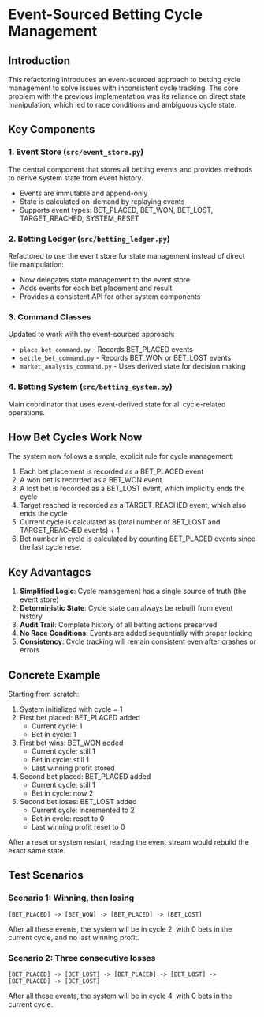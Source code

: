 # Event-Sourced Betting Cycle Management

## Introduction

This refactoring introduces an event-sourced approach to betting cycle management to solve issues with inconsistent cycle tracking. The core problem with the previous implementation was its reliance on direct state manipulation, which led to race conditions and ambiguous cycle state.

## Key Components

### 1. Event Store (`src/event_store.py`)

The central component that stores all betting events and provides methods to derive system state from event history.

- Events are immutable and append-only
- State is calculated on-demand by replaying events
- Supports event types: BET_PLACED, BET_WON, BET_LOST, TARGET_REACHED, SYSTEM_RESET

### 2. Betting Ledger (`src/betting_ledger.py`)

Refactored to use the event store for state management instead of direct file manipulation:

- Now delegates state management to the event store
- Adds events for each bet placement and result
- Provides a consistent API for other system components

### 3. Command Classes

Updated to work with the event-sourced approach:

- `place_bet_command.py` - Records BET_PLACED events
- `settle_bet_command.py` - Records BET_WON or BET_LOST events
- `market_analysis_command.py` - Uses derived state for decision making

### 4. Betting System (`src/betting_system.py`)

Main coordinator that uses event-derived state for all cycle-related operations.

## How Bet Cycles Work Now

The system now follows a simple, explicit rule for cycle management:

1. Each bet placement is recorded as a BET_PLACED event
2. A won bet is recorded as a BET_WON event
3. A lost bet is recorded as a BET_LOST event, which implicitly ends the cycle
4. Target reached is recorded as a TARGET_REACHED event, which also ends the cycle
5. Current cycle is calculated as (total number of BET_LOST and TARGET_REACHED events) + 1
6. Bet number in cycle is calculated by counting BET_PLACED events since the last cycle reset

## Key Advantages

1. **Simplified Logic**: Cycle management has a single source of truth (the event store)
2. **Deterministic State**: Cycle state can always be rebuilt from event history
3. **Audit Trail**: Complete history of all betting actions preserved
4. **No Race Conditions**: Events are added sequentially with proper locking
5. **Consistency**: Cycle tracking will remain consistent even after crashes or errors

## Concrete Example

Starting from scratch:

1. System initialized with cycle = 1
2. First bet placed: BET_PLACED added
   - Current cycle: 1
   - Bet in cycle: 1
3. First bet wins: BET_WON added
   - Current cycle: still 1
   - Bet in cycle: still 1
   - Last winning profit stored
4. Second bet placed: BET_PLACED added
   - Current cycle: still 1
   - Bet in cycle: now 2
5. Second bet loses: BET_LOST added
   - Current cycle: incremented to 2
   - Bet in cycle: reset to 0
   - Last winning profit reset to 0

After a reset or system restart, reading the event stream would rebuild the exact same state.

## Test Scenarios

### Scenario 1: Winning, then losing

```
[BET_PLACED] -> [BET_WON] -> [BET_PLACED] -> [BET_LOST]
```

After all these events, the system will be in cycle 2, with 0 bets in the current cycle, and no last winning profit.

### Scenario 2: Three consecutive losses

```
[BET_PLACED] -> [BET_LOST] -> [BET_PLACED] -> [BET_LOST] -> [BET_PLACED] -> [BET_LOST]
```

After all these events, the system will be in cycle 4, with 0 bets in the current cycle.